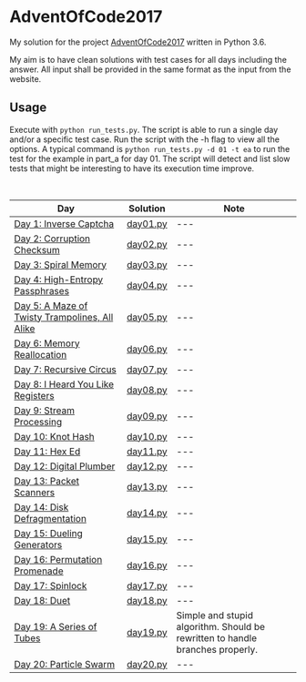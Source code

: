 # AdventOfCode2017
My solution for the project [AdventOfCode2017](http://adventofcode.com/) written in Python 3.6.

My aim is to have clean solutions with test cases for all days including the answer. All input shall be provided in the same format as the input from the website.

## Usage
Execute with `python run_tests.py`. The script is able to run a single day and/or a specific test case. Run the script with the -h flag to view all the options. A typical command is `python run_tests.py -d 01 -t ea` to run the test for the example in part_a for day 01. The script will detect and list slow tests that might be interesting to have its execution time improve.

&nbsp;

| Day | Solution | Note |
|-----|----------|------|
|[Day 1: Inverse Captcha](http://adventofcode.com/2017/day/1) | [day01.py](days/day01.py) | --- |
|[Day 2: Corruption Checksum](http://adventofcode.com/2017/day/2) | [day02.py](days/day02.py) | --- |
|[Day 3: Spiral Memory](http://adventofcode.com/2017/day/3) | [day03.py](days/day03.py) | --- |
|[Day 4: High-Entropy Passphrases](http://adventofcode.com/2017/day/4) | [day04.py](days/day04.py) | --- |
|[Day 5: A Maze of Twisty Trampolines, All Alike](http://adventofcode.com/2017/day/5) | [day05.py](days/day05.py) | --- |
|[Day 6: Memory Reallocation](http://adventofcode.com/2017/day/6)   | [day06.py](days/day06.py) | --- |
|[Day 7: Recursive Circus](http://adventofcode.com/2017/day/7)   | [day07.py](days/day07.py) | --- |
|[Day 8: I Heard You Like Registers](http://adventofcode.com/2017/day/8)   | [day08.py](days/day08.py) | --- |
|[Day 9: Stream Processing](http://adventofcode.com/2017/day/9)   | [day09.py](days/day09.py) | --- |
|[Day 10: Knot Hash](http://adventofcode.com/2017/day/10) | [day10.py](days/day10.py) | --- |
|[Day 11: Hex Ed](http://adventofcode.com/2017/day/11) | [day11.py](days/day11.py) | --- |
|[Day 12: Digital Plumber](http://adventofcode.com/2017/day/12) | [day12.py](days/day12.py) | --- |
|[Day 13: Packet Scanners](http://adventofcode.com/2017/day/13) | [day13.py](days/day13.py) | --- |
|[Day 14: Disk Defragmentation](http://adventofcode.com/2017/day/14) | [day14.py](days/day14.py) | --- |
|[Day 15: Dueling Generators](http://adventofcode.com/2017/day/15) | [day15.py](days/day15.py) | --- |
|[Day 16: Permutation Promenade](http://adventofcode.com/2017/day/16) | [day16.py](days/day16.py) | --- |
|[Day 17: Spinlock](http://adventofcode.com/2017/day/17) | [day17.py](days/day17.py) | --- |
|[Day 18: Duet](http://adventofcode.com/2017/day/18) | [day18.py](days/day18.py) | --- |
|[Day 19: A Series of Tubes](http://adventofcode.com/2017/day/19) | [day19.py](days/day19.py) | Simple and stupid algorithm. Should be rewritten to handle branches properly. |
|[Day 20: Particle Swarm](http://adventofcode.com/2017/day/20) | [day20.py](days/day20.py) | --- |
